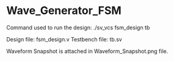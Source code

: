# Wave_Generator_FSM
Command used to run the design:
./sv_vcs fsm_design tb 

Design file: fsm_design.v
Testbench file: tb.sv

Waveform Snapshot is attached in Waveform_Snapshot.png file.
